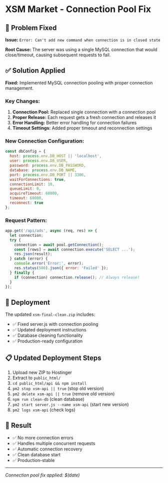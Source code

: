 # XSM Market - Connection Pool Fix

## 🔧 Problem Fixed

**Issue:** `Error: Can't add new command when connection is in closed state`

**Root Cause:** The server was using a single MySQL connection that would close/timeout, causing subsequent requests to fail.

## ✅ Solution Applied

**Fixed:** Implemented MySQL connection pooling with proper connection management.

### Key Changes:

1. **Connection Pool:** Replaced single connection with a connection pool
2. **Proper Release:** Each request gets a fresh connection and releases it
3. **Error Handling:** Better error handling for connection failures
4. **Timeout Settings:** Added proper timeout and reconnection settings

### New Connection Configuration:
```javascript
const dbConfig = {
  host: process.env.DB_HOST || 'localhost',
  user: process.env.DB_USER,
  password: process.env.DB_PASSWORD,
  database: process.env.DB_NAME,
  port: process.env.DB_PORT || 3306,
  waitForConnections: true,
  connectionLimit: 10,
  queueLimit: 0,
  acquireTimeout: 60000,
  timeout: 60000,
  reconnect: true
};
```

### Request Pattern:
```javascript
app.get('/api/ads', async (req, res) => {
  let connection;
  try {
    connection = await pool.getConnection();
    const [rows] = await connection.execute('SELECT ...');
    res.json(result);
  } catch (error) {
    console.error('Error:', error);
    res.status(500).json({ error: 'Failed' });
  } finally {
    if (connection) connection.release(); // Always release!
  }
});
```

## 🚀 Deployment

The updated `xsm-final-clean.zip` includes:
- ✅ Fixed server.js with connection pooling
- ✅ Updated deployment instructions
- ✅ Database cleaning functionality
- ✅ Production-ready configuration

## 📋 Updated Deployment Steps

1. Upload new ZIP to Hostinger
2. Extract to `public_html/`
3. `cd public_html/api && npm install`
4. `pm2 stop xsm-api || true` (stop old version)
5. `pm2 delete xsm-api || true` (remove old version)
6. `npm run clean-db` (clean database)
7. `pm2 start server.js --name xsm-api` (start new version)
8. `pm2 logs xsm-api` (check logs)

## 🎯 Result

- ✅ No more connection errors
- ✅ Handles multiple concurrent requests
- ✅ Automatic connection recovery
- ✅ Clean database start
- ✅ Production-stable

---
*Connection pool fix applied: $(date)*
